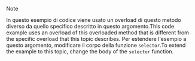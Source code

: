 > [!NOTE]
>  <span data-ttu-id="dc04e-101">In questo esempio di codice viene usato un overload di questo metodo diverso da quello specifico descritto in questo argomento.</span><span class="sxs-lookup"><span data-stu-id="dc04e-101">This code example uses an overload of this overloaded method that is different from the specific overload that this topic describes.</span></span> <span data-ttu-id="dc04e-102">Per estendere l'esempio a questo argomento, modificare il corpo della funzione `selector`.</span><span class="sxs-lookup"><span data-stu-id="dc04e-102">To extend the example to this topic, change the body of the `selector` function.</span></span>